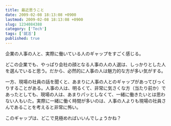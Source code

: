 ```yaml
---
title: 最近思うこと
date: 2009-02-08 18:13:08 +0900
lastmod: 2009-02-08 18:13:08 +0900
slug: 1234084388
category: ['Tech']
tags: ['就活']
published: true
---
```


企業の人事の人と、実際に働いている人のギャップをすごく感じる。

どこの企業でも、やっぱり会社の顔となる人事の人の人選は、しっかりとした人を選んでいると思う。だから、必然的に人事の人は魅力的な方が多い気がする。

一方、現場の社員の話を聞くと、あまりに人事の人とのギャップがあってびっくりすることがある。人事の人は、明るくて、非常に気さくな方（当たり前か）であったとしても、現場の人は、あまりパッとしなくて、一緒に働きたいとは思わない人もいた。実際に一緒に働く時間が多いのは、人事の人よりも現場の社員さんであることを考えると非常に怖い。

このギャップは、どこで見極めればいいんでしょうかね？


